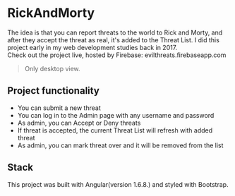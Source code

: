 # RickAndMorty
The idea is that you can report threats to the world to Rick and Morty, and after they accept the threat as real, it's added to the Threat List. I did this project early in my web development studies back in 2017. <br>
Check out the project live, hosted by Firebase: evilthreats.firebaseapp.com 

> Only desktop view.

## Project functionality
  * You can submit a new threat
  * You can log in to the Admin page with any username and password
  * As admin, you can Accept or Deny threats
  * If threat is accepted, the current Threat List will refresh with added threat
  * As admin, you can mark threat over and it will be removed from the list

## Stack
This project was built with Angular(version 1.6.8.) and styled with Bootstrap.

